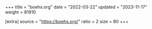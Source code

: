 +++
title = "boehs.org"
date = "2022-03-22"
updated = "2023-11-17"
weight = 81910

[extra]
source = "https://boehs.org/"
ratio = 2
size = 80
+++
